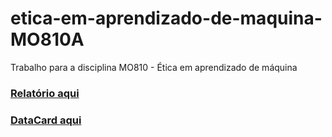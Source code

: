 # etica-em-aprendizado-de-maquina-MO810A
Trabalho para a disciplina MO810 - Ética em aprendizado de máquina

### [Relatório aqui](https://github.com/KamilaBenevides/etica-em-aprendizado-de-maquina-MO810A/blob/main/relatorio)
### [DataCard aqui](https://github.com/KamilaBenevides/etica-em-aprendizado-de-maquina-MO810A/blob/main/data_card)
